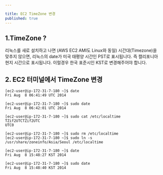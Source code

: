 ```yaml
---

title: EC2 TimeZone 변경
published: true
---
```


## 1.TimeZone ?

리눅스를 새로 설치하고 나면 (AWS EC2 AMI도 Linux와 동일) 시간대(Timezone)을 맞추지 않으면, 리눅스의 date가 미국 태평양 시간인 PST로 표시됩니다. 즉 캘리포니아 현지 시간으로 표시됩니다. 이럴경우 한국 표준시인 KST로 변경해주어야 합니다.

## 2. EC2 터미널에서 TimeZone 변경
```
[ec2-user@ip-172-31-7-180 ~]$ date
Fri Aug  8 06:41:49 UTC 2014

[ec2-user@ip-172-31-7-180 ~]$ sudo date
Fri Aug  8 06:42:01 UTC 2014

[ec2-user@ip-172-31-7-180 ~]$ sudo cat /etc/localtime
TZif2UTCTZif2UTC
UTC0

[ec2-user@ip-172-31-7-180 ~]$ sudo rm /etc/localtime
[ec2-user@ip-172-31-7-180 ~]$ sudo ln -s /usr/share/zoneinfo/Asia/Seoul /etc/localtime

[ec2-user@ip-172-31-7-180 ~]$ date
Fri Aug  8 15:48:27 KST 2014

[ec2-user@ip-172-31-7-180 ~]$ sudo date
Fri Aug  8 15:48:40 KST 2014


```

